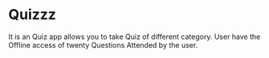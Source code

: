 # Quizzz
It is an Quiz app allows you to take Quiz of different category. User have the Offline access of twenty Questions Attended by the user.
